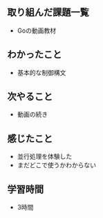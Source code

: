 ## 取り組んだ課題一覧
- Goの動画教材

## わかったこと
- 基本的な制御構文

## 次やること
- 動画の続き

## 感じたこと
- 並行処理を体験した
- まだどこで使うかわからない    

## 学習時間
- 3時間